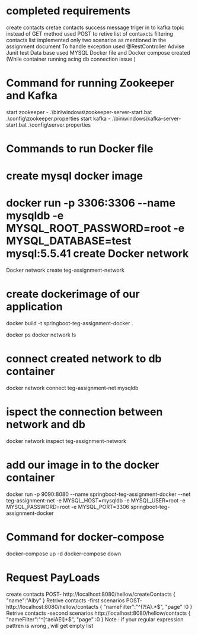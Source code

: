 completed requirements 
======================
create contacts
cretae contacts success message triger in to kafka topic 
instead of GET method used POST to retive list of contaxcts 
filtering contacts list implemented only two scenarios as mentioned in the assignment document 
To handle exception used @RestController Advise 
Junit test 
Data base used MYSQL
Docker file and Docker compose created (While container running acing db connection issue )

Command for running Zookeeper and Kafka 
========================================
start zookeeper - .\bin\windows\zookeeper-server-start.bat .\config\zookeeper.properties
start kafka - .\bin\windows\kafka-server-start.bat .\config\server.properties

Commands to run Docker file 
============================
create mysql docker image 
=========================
docker run -p 3306:3306 --name mysqldb -e MYSQL_ROOT_PASSWORD=root -e MYSQL_DATABASE=test mysql:5.5.41
create Docker network 
=========================
Docker network create teg-assignment-network

create dockerimage of our application 
======================================
docker build -t springboot-teg-assignment-docker .

docker ps 
docker network ls 

connect created network to db container 
========================================
docker network connect teg-assignment-net mysqldb

ispect the connection between network and db
==============================================
docker network inspect teg-assignment-network 


add our image in to the docker container 
==========================================
docker run -p 9090:8080 --name springboot-teg-assignment-docker --net teg-assignment-net -e MYSQL_HOST=mysqldb -e MYSQL_USER=root -e MYSQL_PASSWORD=root -e MYSQL_PORT=3306 springboot-teg-assignment-docker

Command for docker-compose 
==========================
docker-compose up -d
docker-compose down

Request PayLoads
==================
create contacts 
POST- http://localhost:8080/hellow/createContacts
      {
      "name":"Alby"
      }
Retrive contacts -first scenarios 
POST- http://localhost:8080/hellow/contacts
      {
       "nameFilter":"^(?!A).*$",
       "page"   :0
      }
Retrive contacts -second scenarios
 http://localhost:8080/hellow/contacts
      {
       "nameFilter":"^[^aeiAEI]+$",
       "page"   :0
      }
Note : if your regular expression pattren is wrong , will get empty list 
